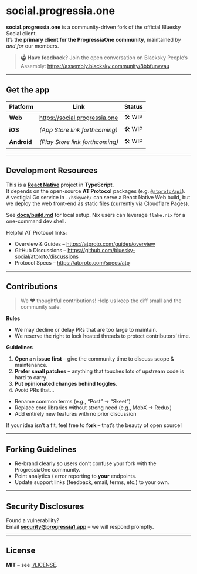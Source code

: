 # social.progressia.one

**social.progressia.one** is a community-driven fork of the official Bluesky Social client.  
It’s the **primary client for the ProgressiaOne community**, maintained *by and for* our members.  

> 🗳 **Have feedback?** Join the open conversation on Blacksky People’s Assembly: <https://assembly.blacksky.community/8bbfunvvau>

---

## Get the app

| Platform | Link | Status |
|----------|------|--------|
| **Web**  | <https://social.progressia.one> | 🛠 WIP |
| **iOS**  | *(App Store link forthcoming)* | 🛠 WIP |
| **Android** | *(Play Store link forthcoming)* | 🛠 WIP |

---

## Development Resources

This is a **[React Native](https://reactnative.dev/)** project in **TypeScript**.  
It depends on the open-source **AT Protocol** packages (e.g. [`@atproto/api`](https://npm.im/@atproto/api)).  
A vestigial Go service in `./bskyweb/` can serve a React Native Web build, but we deploy the web
front-end as static files (currently via Cloudflare Pages).

See **[docs/build.md](./docs/build.md)** for local setup. Nix users can leverage `flake.nix` for a
one-command dev shell.

Helpful AT Protocol links:

- Overview & Guides – <https://atproto.com/guides/overview>
- GitHub Discussions – <https://github.com/bluesky-social/atproto/discussions>
- Protocol Specs – <https://atproto.com/specs/atp>

---

## Contributions

> We ❤️ thoughtful contributions! Help us keep the diff small and the community safe.

**Rules**

- We may decline or delay PRs that are too large to maintain.
- We reserve the right to lock heated threads to protect contributors’ time.

**Guidelines**

1. **Open an issue first** – give the community time to discuss scope & maintenance.
2. **Prefer small patches** – anything that touches lots of upstream code is hard to carry.
3. **Put opinionated changes behind toggles**.
4. Avoid PRs that…
  - Rename common terms (e.g., “Post” → “Skeet”)
  - Replace core libraries without strong need (e.g., MobX → Redux)
  - Add entirely new features with no prior discussion

If your idea isn’t a fit, feel free to **fork** – that’s the beauty of open source!

---

## Forking Guidelines

- Re-brand clearly so users don’t confuse your fork with the ProgressiaOne community.
- Point analytics / error reporting to **your** endpoints.
- Update support links (feedback, email, terms, etc.) to your own.

---

## Security Disclosures

Found a vulnerability?  
Email **security@progressia1.app** – we will respond
promptly.

---

## License

**MIT** – see [./LICENSE](./LICENSE).
